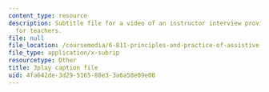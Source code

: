```yaml
---
content_type: resource
description: Subtitle file for a video of an instructor interview providing advice
  for teachers.
file: null
file_location: /coursemedia/6-811-principles-and-practice-of-assistive-technology-fall-2014/4fa642de3d29516588e33a6a58e09e08_ZGCJabWew3A.vtt
file_type: application/x-subrip
resourcetype: Other
title: 3play caption file
uid: 4fa642de-3d29-5165-88e3-3a6a58e09e08
---
```

